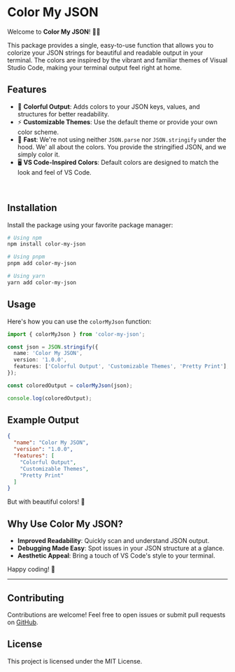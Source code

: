 # Color My JSON

Welcome to **Color My JSON**! 🎨✨

This package provides a single, easy-to-use function that allows you to colorize your JSON strings for beautiful and readable output in your terminal. The colors are inspired by the vibrant and familiar themes of Visual Studio Code, making your terminal output feel right at home.

## Features

- 🌈 **Colorful Output**: Adds colors to your JSON keys, values, and structures for better readability.
- ⚡ **Customizable Themes**: Use the default theme or provide your own color scheme.
- 🚀 **Fast**: We're not using neither `JSON.parse` nor `JSON.stringify` under the hood. We' all about the colors. You provide the stringified JSON, and we simply color it.
- 🖥️ **VS Code-Inspired Colors**: Default colors are designed to match the look and feel of VS Code.

<br />

## Installation

Install the package using your favorite package manager:

```bash
# Using npm
npm install color-my-json

# Using pnpm
pnpm add color-my-json

# Using yarn
yarn add color-my-json
```

## Usage

Here's how you can use the `colorMyJson` function:

```ts
import { colorMyJson } from 'color-my-json';

const json = JSON.stringify({
  name: 'Color My JSON',
  version: '1.0.0',
  features: ['Colorful Output', 'Customizable Themes', 'Pretty Print'],
});

const coloredOutput = colorMyJson(json);

console.log(coloredOutput);
```

## Example Output

```json
{
  "name": "Color My JSON",
  "version": "1.0.0",
  "features": [
    "Colorful Output",
    "Customizable Themes",
    "Pretty Print"
  ]
}
```

But with beautiful colors! 🎉

## Why Use Color My JSON?

- **Improved Readability**: Quickly scan and understand JSON output.
- **Debugging Made Easy**: Spot issues in your JSON structure at a glance.
- **Aesthetic Appeal**: Bring a touch of VS Code's style to your terminal.

Happy coding! 🚀

---

## Contributing

Contributions are welcome! Feel free to open issues or submit pull requests on [GitHub](https://github.com/talkohavy/color-my-json).

## License

This project is licensed under the MIT License.
